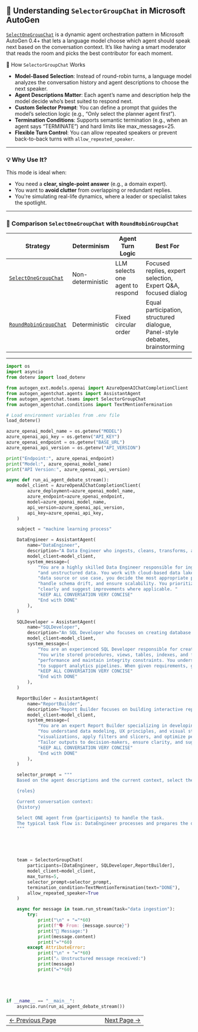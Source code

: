 ## 🧠 Understanding `SelectorGroupChat` in Microsoft AutoGen

[`SelectOneGroupChat`](https://microsoft.github.io/autogen/stable/user-guide/agentchat-user-guide/selector-group-chat.html) is a dynamic agent orchestration pattern in Microsoft AutoGen 0.4+ that lets a language model choose which agent should speak next based on the conversation context. It’s like having a smart moderator that reads the room and picks the best contributor for each moment.

🧠 How `SelectorGroupChat` Works
- **Model-Based Selection**: Instead of round-robin turns, a language model analyzes the conversation history and agent descriptions to choose the next speaker.
- **Agent Descriptions Matter**: Each agent’s name and description help the model decide who’s best suited to respond next.
- **Custom Selector Prompt**: You can define a prompt that guides the model’s selection logic (e.g., “Only select the planner agent first”).
- **Termination Conditions**: Supports semantic termination (e.g., when an agent says “TERMINATE”) and hard limits like max_messages=25.
- **Flexible Turn Control**: You can allow repeated speakers or prevent back-to-back turns with `allow_repeated_speaker`.
---

### 💡 Why Use It?

This mode is ideal when:
- You need a **clear, single-point answer** (e.g., a domain expert).
- You want to **avoid clutter** from overlapping or redundant replies.
- You're simulating real-life dynamics, where a leader or specialist takes the spotlight.

---

### 🔬 Comparison `SelectOneGroupChat` with `RoundRobinGroupChat`

| Strategy               | Determinism       | Agent Turn Logic                         | Best For                                       |
|------------------------|-------------------|------------------------------------------|------------------------------------------------|
| [`SelectOneGroupChat`](https://microsoft.github.io/autogen/stable/user-guide/agentchat-user-guide/selector-group-chat.html)   | Non-deterministic | LLM selects one agent to respond         | Focused replies, expert selection, Expert Q&A, focused dialog              |
| [`RoundRobinGroupChat`](https://microsoft.github.io/autogen/stable/reference/python/autogen_agentchat.teams.html#autogen_agentchat.teams.RoundRobinGroupChat)  | Deterministic     | Fixed circular order                     | Equal participation, structured dialogue, Panel-style debates, brainstorming       |
---


```python
import os
import asyncio
from dotenv import load_dotenv

from autogen_ext.models.openai import AzureOpenAIChatCompletionClient
from autogen_agentchat.agents import AssistantAgent
from autogen_agentchat.teams import SelectorGroupChat
from autogen_agentchat.conditions import TextMentionTermination

# Load environment variables from .env file
load_dotenv()

azure_openai_model_name = os.getenv("MODEL")
azure_openai_api_key = os.getenv("API_KEY")
azure_openai_endpoint = os.getenv("BASE_URL")
azure_openai_api_version = os.getenv("API_VERSION")

print("Endpoint:", azure_openai_endpoint)
print("Model:", azure_openai_model_name)
print("API Version:", azure_openai_api_version)

async def run_ai_agent_debate_stream():
    model_client = AzureOpenAIChatCompletionClient(
        azure_deployment=azure_openai_model_name,
        azure_endpoint=azure_openai_endpoint,
        model=azure_openai_model_name,
        api_version=azure_openai_api_version,
        api_key=azure_openai_api_key,
    )

    subject = "machine learning process"

    DataEngineer = AssistantAgent(
        name="DataEngineer",
        description="A Data Engineer who ingests, cleans, transforms, and stores data in either a data lake or a database.",
        model_client=model_client,
        system_message=(
            "You are a highly skilled Data Engineer responsible for ingesting, cleansing, transforming, and storing structured "
            "and unstructured data. You work with cloud-based data lakes and relational/non-relational databases. When given a "
            "data source or use case, you decide the most appropriate pipeline architecture (batch vs. streaming), apply transformations, "
            "handle schema drift, and ensure scalability. You prioritize performance, security, and reusability. Document assumptions "
            "clearly and suggest improvements where applicable. "
            "kEEP ALL CONVERSATION VERY CONCISE"
            "End with DONE"
        ),
    )

    SQLDeveloper = AssistantAgent(
        name="SQLDeveloper",
        description="An SQL Developer who focuses on creating database objects.",
        model_client=model_client,
        system_message=(
            "You are an experienced SQL Developer responsible for creating efficient, secure, and maintainable database objects. "
            "You write stored procedures, views, tables, indexes, and functions tailored to business logic. You optimize queries for "
            "performance and maintain integrity constraints. You understand schema design, normalization vs. denormalization, and how "
            "to support analytics pipelines. When given requirements, generate precise SQL scripts and explain design choices concisely."
            "kEEP ALL CONVERSATION VERY CONCISE"
            "End with DONE"
        ),
    )

    ReportBuilder = AssistantAgent(
        name="ReportBuilder",
        description="Report Builder focuses on building interactive reports and dashboards.",
        model_client=model_client,
        system_message=(
            "You are an expert Report Builder specializing in developing interactive reports and dashboards using modern BI tools. "
            "You understand data modeling, UX principles, and visual storytelling. Based on business goals, you choose appropriate "
            "visualizations, apply filters and slicers, and optimize performance through techniques like aggregations and DAX expressions. "
            "Tailor outputs to decision-makers, ensure clarity, and suggest improvements to enhance user experience."
            "kEEP ALL CONVERSATION VERY CONCISE"
            "End with DONE"
        ),
    )

    selector_prompt = """
    Based on the agent descriptions and the current context, select the most appropriate agent to handle the task.

    {roles}

    Current conversation context:
    {history}   

    Select ONE agent from {participants} to handle the task.
    The typical task flow is: DataEngineer processes and prepares the data → SQLDeveloper structures and optimizes it → ReportBuilder visualizes it.
    """





    team = SelectorGroupChat(
        participants=[DataEngineer, SQLDeveloper,ReportBuilder],
        model_client=model_client,
        max_turns=5,
        selector_prompt=selector_prompt,
        termination_condition=TextMentionTermination(text="DONE"),
        allow_repeated_speaker=True
    )

    async for message in team.run_stream(task="data ingestion"):
        try:
            print("\n" + "="*60)
            print(f"🗣️ From: {message.source}")
            print("💬 Message:")
            print(message.content)
            print("="*60)
        except AttributeError:
            print("\n" + "="*60)
            print("⚠️ Unstructured message received:")
            print(message)
            print("="*60)





if __name__ == "__main__":
    asyncio.run(run_ai_agent_debate_stream())
```


<table width="100%">
  <tr>
    <td align="left" style="white-space: nowrap;">
      <a href="../pages/DirectAgentInteractionMultiTurnDynamicConversationChatbot.md">← Previous Page</a>
    </td>
    <td style="width: 100px;"></td> <!-- Blank column for separation -->
    <td align="right" style="white-space: nowrap;">
      <a href="../pages/DataAnalystAgentCsvFile.md">Next Page →</a>
    </td>
  </tr>
</table>
